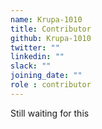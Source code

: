 ```yaml
---
name: Krupa-1010
title: Contributor
github: Krupa-1010
twitter: ""
linkedin: ""
slack: ""
joining_date: ""
role : contributor
---
```


Still waiting for this
